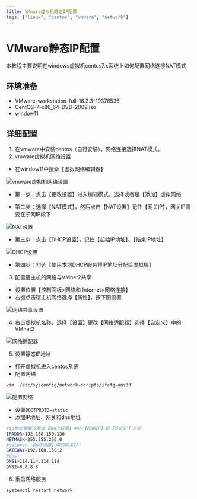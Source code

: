 ```yaml
---
title: VMware虚拟机静态IP配置
tags: ["linux", "centos", "vmware", "network"]
---
```

# VMware静态IP配置
本教程主要说明在windows虚拟机centos7.x系统上如何配置网络连接NAT模式

## 环境准备
- VMware-workstation-full-16.2.3-19376536
- CentOS-7-x86_64-DVD-2009.iso
- window11

## 详细配置

1. 在vmware中安装centos（自行安装），网络连接选择NAT模式。
2. vmware虚拟机网络设置
- 在window11中搜索【虚拟网络编辑器】

![vmware虚拟机网络设置](../../images/linux/vmware-1.png)

- 第一步：点击【更改设置】进入编辑模式，选择或者是【添加】虚拟网络

- 第二步：选择【NAT模式】，然后点击【NAT设置】记住【网关IP】，网关IP需要在子网IP段下

![NAT设置](../../images/linux/nat.png)

- 第三步：点击【DHCP设置】，记住【起始IP地址】、【结束IP地址】

![DHCP设置](../../images/linux/dhcp.png)

- 第四步：勾选【使用本地DHCP服务将IP地址分配给虚拟机】

3. 配置宿主机的网络与VMnet2共享
- 设置位置【控制面板>网络和 Internet>网络连接】
- 右键点击宿主机网络选择【属性】，按下图设置

![网络共享设置](../../images/linux/network.png)

4. 右击虚拟机名称，选择【设置】更改【网络适配器】选择【自定义】中的VMnet2

![网络适配器](../../images/linux/setting.png)

5. 设置静态IP地址
- 打开虚拟机进入centos系统
- 配置网络
```bash
vim  /etc/sysconfig/network-scripts/ifcfg-ens33
```

![配置网络](../../images/linux/static-ip.png)
- 设置`BOOTPROTO=static`
- 添加IP地址、网关和dns地址
```bash
#ip地址需要设置成【DHCP设置】中的【起始IP】和【终止IP】之间
IPADDR=192.168.150.130
NETMASK=255.255.255.0
#gateway 【NAT设置】中的网关IP
GATEWAY=192.168.150.2
#dns
DNS1=114.114.114.114
DNS2=8.8.8.8
```

6. 重启网络服务
```bash
systemctl restart network
```